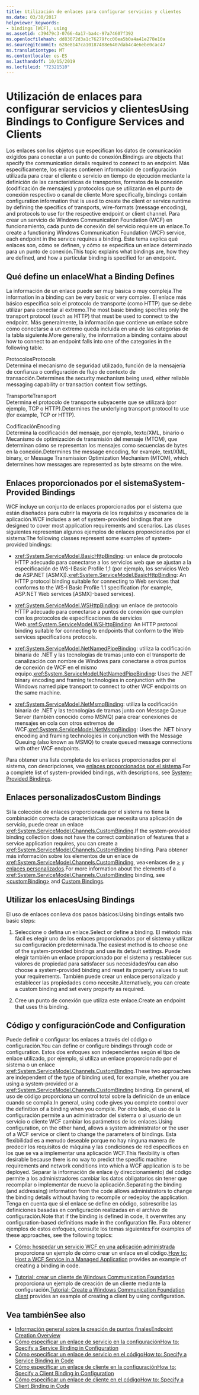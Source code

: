 ```yaml
---
title: Utilización de enlaces para configurar servicios y clientes
ms.date: 03/30/2017
helpviewer_keywords:
- bindings [WCF], using
ms.assetid: c39479c3-0766-4a17-ba4c-97a74607f392
ms.openlocfilehash: dd83072d3a1c76279fcc00ea5b0a4a41e278e10a
ms.sourcegitcommit: 628e8147ca10187488e6407dab4c4e6ebe0cac47
ms.translationtype: MT
ms.contentlocale: es-ES
ms.lasthandoff: 10/15/2019
ms.locfileid: "72321510"
---
```

# <a name="using-bindings-to-configure-services-and-clients"></a><span data-ttu-id="8ec09-102">Utilización de enlaces para configurar servicios y clientes</span><span class="sxs-lookup"><span data-stu-id="8ec09-102">Using Bindings to Configure Services and Clients</span></span>
<span data-ttu-id="8ec09-103">Los enlaces son los objetos que especifican los datos de comunicación exigidos para conectar a un punto de conexión.</span><span class="sxs-lookup"><span data-stu-id="8ec09-103">Bindings are objects that specify the communication details required to connect to an endpoint.</span></span> <span data-ttu-id="8ec09-104">Más específicamente, los enlaces contienen información de configuración utilizada para crear el cliente o servicio en tiempo de ejecución mediante la definición de las características de transportes, formatos de la conexión (codificación de mensajes) y protocolos que se utilizarán en el punto de conexión respectivo o canal de cliente.</span><span class="sxs-lookup"><span data-stu-id="8ec09-104">More specifically, bindings contain configuration information that is used to create the client or service runtime by defining the specifics of transports, wire-formats (message encoding), and protocols to use for the respective endpoint or client channel.</span></span> <span data-ttu-id="8ec09-105">Para crear un servicio de Windows Communication Foundation (WCF) en funcionamiento, cada punto de conexión del servicio requiere un enlace.</span><span class="sxs-lookup"><span data-stu-id="8ec09-105">To create a functioning Windows Communication Foundation (WCF) service, each endpoint in the service requires a binding.</span></span> <span data-ttu-id="8ec09-106">Este tema explica qué enlaces son, cómo se definen, y cómo se especifica un enlace determinado para un punto de conexión.</span><span class="sxs-lookup"><span data-stu-id="8ec09-106">This topic explains what bindings are, how they are defined, and how a particular binding is specified for an endpoint.</span></span>  
  
## <a name="what-a-binding-defines"></a><span data-ttu-id="8ec09-107">Qué define un enlace</span><span class="sxs-lookup"><span data-stu-id="8ec09-107">What a Binding Defines</span></span>  
 <span data-ttu-id="8ec09-108">La información de un enlace puede ser muy básica o muy compleja.</span><span class="sxs-lookup"><span data-stu-id="8ec09-108">The information in a binding can be very basic or very complex.</span></span> <span data-ttu-id="8ec09-109">El enlace más básico especifica solo el protocolo de transporte (como HTTP) que se debe utilizar para conectar al extremo.</span><span class="sxs-lookup"><span data-stu-id="8ec09-109">The most basic binding specifies only the transport protocol (such as HTTP) that must be used to connect to the endpoint.</span></span> <span data-ttu-id="8ec09-110">Más generalmente, la información que contiene un enlace sobre cómo conectarse a un extremo queda incluida en una de las categorías de la tabla siguiente.</span><span class="sxs-lookup"><span data-stu-id="8ec09-110">More generally, the information a binding contains about how to connect to an endpoint falls into one of the categories in the following table.</span></span>  
  
 <span data-ttu-id="8ec09-111">Protocolos</span><span class="sxs-lookup"><span data-stu-id="8ec09-111">Protocols</span></span>  
 <span data-ttu-id="8ec09-112">Determina el mecanismo de seguridad utilizado, función de la mensajería de confianza o configuración de flujo de contexto de transacción.</span><span class="sxs-lookup"><span data-stu-id="8ec09-112">Determines the security mechanism being used, either reliable messaging capability or transaction context flow settings.</span></span>  
  
 <span data-ttu-id="8ec09-113">Transporte</span><span class="sxs-lookup"><span data-stu-id="8ec09-113">Transport</span></span>  
 <span data-ttu-id="8ec09-114">Determina el protocolo de transporte subyacente que se utilizará (por ejemplo, TCP o HTTP).</span><span class="sxs-lookup"><span data-stu-id="8ec09-114">Determines the underlying transport protocol to use (for example, TCP or HTTP).</span></span>  
  
 <span data-ttu-id="8ec09-115">Codificación</span><span class="sxs-lookup"><span data-stu-id="8ec09-115">Encoding</span></span>  
 <span data-ttu-id="8ec09-116">Determina la codificación del mensaje, por ejemplo, texto/XML, binario o Mecanismo de optimización de transmisión del mensaje (MTOM), que determinan cómo se representan los mensajes como secuencias de bytes en la conexión.</span><span class="sxs-lookup"><span data-stu-id="8ec09-116">Determines the message encoding, for example, text/XML, binary, or Message Transmission Optimization Mechanism (MTOM), which determines how messages are represented as byte streams on the wire.</span></span>  
  
## <a name="system-provided-bindings"></a><span data-ttu-id="8ec09-117">Enlaces proporcionados por el sistema</span><span class="sxs-lookup"><span data-stu-id="8ec09-117">System-Provided Bindings</span></span>  
 <span data-ttu-id="8ec09-118">WCF incluye un conjunto de enlaces proporcionados por el sistema que están diseñados para cubrir la mayoría de los requisitos y escenarios de la aplicación.</span><span class="sxs-lookup"><span data-stu-id="8ec09-118">WCF includes a set of system-provided bindings that are designed to cover most application requirements and scenarios.</span></span> <span data-ttu-id="8ec09-119">Las clases siguientes representan algunos ejemplos de enlaces proporcionados por el sistema:</span><span class="sxs-lookup"><span data-stu-id="8ec09-119">The following classes represent some examples of system-provided bindings:</span></span>  
  
- <span data-ttu-id="8ec09-120"><xref:System.ServiceModel.BasicHttpBinding>: un enlace de protocolo HTTP adecuado para conectarse a los servicios web que se ajustan a la especificación de WS-I Basic Profile 1,1 (por ejemplo, los servicios Web de ASP.NET [ASMX]).</span><span class="sxs-lookup"><span data-stu-id="8ec09-120"><xref:System.ServiceModel.BasicHttpBinding>: An HTTP protocol binding suitable for connecting to Web services that conforms to the WS-I Basic Profile 1.1 specification (for example, ASP.NET Web services [ASMX]-based services).</span></span>  
  
- <span data-ttu-id="8ec09-121"><xref:System.ServiceModel.WSHttpBinding>: un enlace de protocolo HTTP adecuado para conectarse a puntos de conexión que cumplen con los protocolos de especificaciones de servicios Web.</span><span class="sxs-lookup"><span data-stu-id="8ec09-121"><xref:System.ServiceModel.WSHttpBinding>: An HTTP protocol binding suitable for connecting to endpoints that conform to the Web services specifications protocols.</span></span>  
  
- <span data-ttu-id="8ec09-122"><xref:System.ServiceModel.NetNamedPipeBinding>: utiliza la codificación binaria de .NET y las tecnologías de tramas junto con el transporte de canalización con nombre de Windows para conectarse a otros puntos de conexión de WCF en el mismo equipo.</span><span class="sxs-lookup"><span data-stu-id="8ec09-122"><xref:System.ServiceModel.NetNamedPipeBinding>: Uses the .NET binary encoding and framing technologies in conjunction with the Windows named pipe transport to connect to other WCF endpoints on the same machine.</span></span>  
  
- <span data-ttu-id="8ec09-123"><xref:System.ServiceModel.NetMsmqBinding>: utiliza la codificación binaria de .NET y las tecnologías de tramas junto con Message Queue Server (también conocido como MSMQ) para crear conexiones de mensajes en cola con otros extremos de WCF.</span><span class="sxs-lookup"><span data-stu-id="8ec09-123"><xref:System.ServiceModel.NetMsmqBinding>: Uses the .NET binary encoding and framing technologies in conjunction with the Message Queuing (also known as MSMQ) to create queued message connections with other WCF endpoints.</span></span>  
  
 <span data-ttu-id="8ec09-124">Para obtener una lista completa de los enlaces proporcionados por el sistema, con descripciones, vea [enlaces proporcionados por el sistema](system-provided-bindings.md).</span><span class="sxs-lookup"><span data-stu-id="8ec09-124">For a complete list of system-provided bindings, with descriptions, see [System-Provided Bindings](system-provided-bindings.md).</span></span>  
  
## <a name="custom-bindings"></a><span data-ttu-id="8ec09-125">Enlaces personalizados</span><span class="sxs-lookup"><span data-stu-id="8ec09-125">Custom Bindings</span></span>  
 <span data-ttu-id="8ec09-126">Si la colección de enlaces proporcionada por el sistema no tiene la combinación correcta de características que necesita una aplicación de servicio, puede crear un enlace <xref:System.ServiceModel.Channels.CustomBinding>.</span><span class="sxs-lookup"><span data-stu-id="8ec09-126">If the system-provided binding collection does not have the correct combination of features that a service application requires, you can create a <xref:System.ServiceModel.Channels.CustomBinding> binding.</span></span> <span data-ttu-id="8ec09-127">Para obtener más información sobre los elementos de un enlace de <xref:System.ServiceModel.Channels.CustomBinding>, vea\<enlaces de [>](../configure-apps/file-schema/wcf/custombinding.md) y [enlaces personalizados](./extending/custom-bindings.md).</span><span class="sxs-lookup"><span data-stu-id="8ec09-127">For more information about the elements of a <xref:System.ServiceModel.Channels.CustomBinding> binding, see [\<customBinding>](../configure-apps/file-schema/wcf/custombinding.md) and [Custom Bindings](./extending/custom-bindings.md).</span></span>  
  
## <a name="using-bindings"></a><span data-ttu-id="8ec09-128">Utilizar los enlaces</span><span class="sxs-lookup"><span data-stu-id="8ec09-128">Using Bindings</span></span>  
 <span data-ttu-id="8ec09-129">El uso de enlaces conlleva dos pasos básicos:</span><span class="sxs-lookup"><span data-stu-id="8ec09-129">Using bindings entails two basic steps:</span></span>  
  
1. <span data-ttu-id="8ec09-130">Seleccione o defina un enlace.</span><span class="sxs-lookup"><span data-stu-id="8ec09-130">Select or define a binding.</span></span> <span data-ttu-id="8ec09-131">El método más fácil es elegir uno de los enlaces proporcionados por el sistema y utilizar su configuración predeterminada.</span><span class="sxs-lookup"><span data-stu-id="8ec09-131">The easiest method is to choose one of the system-provided bindings and use its default settings.</span></span> <span data-ttu-id="8ec09-132">Puede elegir también un enlace proporcionado por el sistema y restablecer sus valores de propiedad para satisfacer sus necesidades</span><span class="sxs-lookup"><span data-stu-id="8ec09-132">You can also choose a system-provided binding and reset its property values to suit your requirements.</span></span> <span data-ttu-id="8ec09-133">También puede crear un enlace personalizado y establecer las propiedades como necesite.</span><span class="sxs-lookup"><span data-stu-id="8ec09-133">Alternatively, you can create a custom binding and set every property as required.</span></span>  
  
2. <span data-ttu-id="8ec09-134">Cree un punto de conexión que utiliza este enlace.</span><span class="sxs-lookup"><span data-stu-id="8ec09-134">Create an endpoint that uses this binding.</span></span>  
  
## <a name="code-and-configuration"></a><span data-ttu-id="8ec09-135">Código y configuración</span><span class="sxs-lookup"><span data-stu-id="8ec09-135">Code and Configuration</span></span>  
 <span data-ttu-id="8ec09-136">Puede definir o configurar los enlaces a través del código o configuración.</span><span class="sxs-lookup"><span data-stu-id="8ec09-136">You can define or configure bindings through code or configuration.</span></span> <span data-ttu-id="8ec09-137">Estos dos enfoques son independientes según el tipo de enlace utilizado, por ejemplo, si utiliza un enlace proporcionado por el sistema o un enlace <xref:System.ServiceModel.Channels.CustomBinding>.</span><span class="sxs-lookup"><span data-stu-id="8ec09-137">These two approaches are independent of the type of binding used, for example, whether you are using a system-provided or a <xref:System.ServiceModel.Channels.CustomBinding> binding.</span></span> <span data-ttu-id="8ec09-138">En general, el uso de código proporciona un control total sobre la definición de un enlace cuando se compila.</span><span class="sxs-lookup"><span data-stu-id="8ec09-138">In general, using code gives you complete control over the definition of a binding when you compile.</span></span> <span data-ttu-id="8ec09-139">Por otro lado, el uso de la configuración permite a un administrador del sistema o al usuario de un servicio o cliente WCF cambiar los parámetros de los enlaces.</span><span class="sxs-lookup"><span data-stu-id="8ec09-139">Using configuration, on the other hand, allows a system administrator or the user of a WCF service or client to change the parameters of bindings.</span></span> <span data-ttu-id="8ec09-140">Esta flexibilidad es a menudo deseable porque no hay ninguna manera de predecir los requisitos de máquina y las condiciones de red específicos en los que se va a implementar una aplicación WCF.</span><span class="sxs-lookup"><span data-stu-id="8ec09-140">This flexibility is often desirable because there is no way to predict the specific machine requirements and network conditions into which a WCF application is to be deployed.</span></span> <span data-ttu-id="8ec09-141">Separar la información de enlace (y direccionamiento) del código permite a los administradores cambiar los datos obligatorios sin tener que recompilar o implementar de nuevo la aplicación.</span><span class="sxs-lookup"><span data-stu-id="8ec09-141">Separating the binding (and addressing) information from the code allows administrators to change the binding details without having to recompile or redeploy the application.</span></span> <span data-ttu-id="8ec09-142">Tenga en cuenta que si el enlace se define en código, sobrescribe las definiciones basadas en configuración realizadas en el archivo de configuración.</span><span class="sxs-lookup"><span data-stu-id="8ec09-142">Note that if the binding is defined in code, it overwrites any configuration-based definitions made in the configuration file.</span></span> <span data-ttu-id="8ec09-143">Para obtener ejemplos de estos enfoques, consulte los temas siguientes:</span><span class="sxs-lookup"><span data-stu-id="8ec09-143">For examples of these approaches, see the following topics:</span></span>  
  
- <span data-ttu-id="8ec09-144">[Cómo: hospedar un servicio WCF en una aplicación administrada](how-to-host-a-wcf-service-in-a-managed-application.md) proporciona un ejemplo de cómo crear un enlace en el código.</span><span class="sxs-lookup"><span data-stu-id="8ec09-144">[How to: Host a WCF Service in a Managed Application](how-to-host-a-wcf-service-in-a-managed-application.md) provides an example of creating a binding in code.</span></span>  
  
- <span data-ttu-id="8ec09-145">[Tutorial: crear un cliente de Windows Communication Foundation](how-to-create-a-wcf-client.md) proporciona un ejemplo de creación de un cliente mediante la configuración.</span><span class="sxs-lookup"><span data-stu-id="8ec09-145">[Tutorial: Create a Windows Communication Foundation client](how-to-create-a-wcf-client.md) provides an example of creating a client by using configuration.</span></span>  
  
## <a name="see-also"></a><span data-ttu-id="8ec09-146">Vea también</span><span class="sxs-lookup"><span data-stu-id="8ec09-146">See also</span></span>

- [<span data-ttu-id="8ec09-147">Información general sobre la creación de puntos finales</span><span class="sxs-lookup"><span data-stu-id="8ec09-147">Endpoint Creation Overview</span></span>](endpoint-creation-overview.md)
- [<span data-ttu-id="8ec09-148">Cómo especificar un enlace de servicio en la configuración</span><span class="sxs-lookup"><span data-stu-id="8ec09-148">How to: Specify a Service Binding in Configuration</span></span>](how-to-specify-a-service-binding-in-configuration.md)
- [<span data-ttu-id="8ec09-149">Cómo especificar un enlace de servicio en el código</span><span class="sxs-lookup"><span data-stu-id="8ec09-149">How to: Specify a Service Binding in Code</span></span>](how-to-specify-a-service-binding-in-code.md)
- [<span data-ttu-id="8ec09-150">Cómo especificar un enlace de cliente en la configuración</span><span class="sxs-lookup"><span data-stu-id="8ec09-150">How to: Specify a Client Binding in Configuration</span></span>](how-to-specify-a-client-binding-in-configuration.md)
- [<span data-ttu-id="8ec09-151">Cómo especificar un enlace de cliente en el código</span><span class="sxs-lookup"><span data-stu-id="8ec09-151">How to: Specify a Client Binding in Code</span></span>](how-to-specify-a-client-binding-in-code.md)
